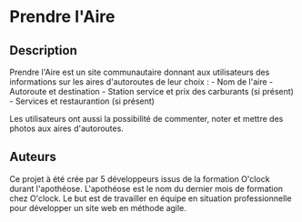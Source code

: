 # Prendre l'Aire

## Description

Prendre l'Aire est un site communautaire donnant aux utilisateurs des informations sur les aires d'autoroutes de leur choix :
    - Nom de l'aire
    - Autoroute et destination
    - Station service et prix des carburants (si présent)
    - Services et restaurantion (si présent)

Les utilisateurs ont aussi la possibilité de commenter, noter et mettre des photos aux aires d'autoroutes.

## Auteurs

Ce projet à été crée par 5 développeurs issus de la formation O'clock durant l'apothéose.
L'apothéose est le nom du dernier mois de formation chez O'clock. Le but est de travailler en équipe en situation professionnelle pour développer un site web en méthode agile.